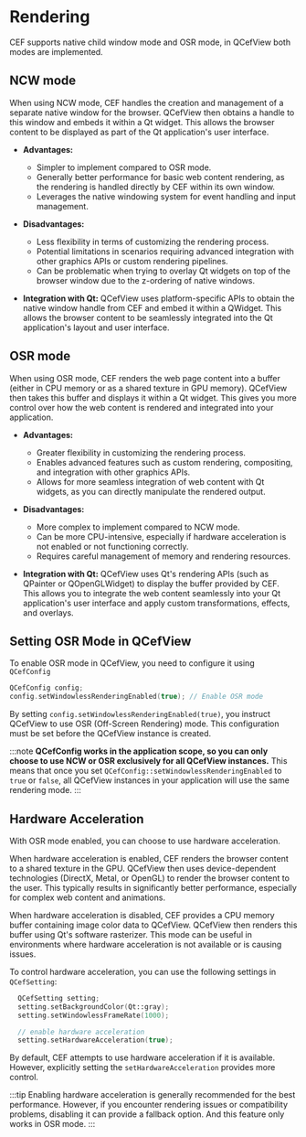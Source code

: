 # Rendering

CEF supports native child window mode and OSR mode, in QCefView both modes are implemented.

## NCW mode

When using NCW mode, CEF handles the creation and management of a separate native window for the browser. QCefView then obtains a handle to this window and embeds it within a Qt widget. This allows the browser content to be displayed as part of the Qt application's user interface.

-   **Advantages:**
    -   Simpler to implement compared to OSR mode.
    -   Generally better performance for basic web content rendering, as the rendering is handled directly by CEF within its own window.
    -   Leverages the native windowing system for event handling and input management.

-   **Disadvantages:**
    -   Less flexibility in terms of customizing the rendering process.
    -   Potential limitations in scenarios requiring advanced integration with other graphics APIs or custom rendering pipelines.
    -   Can be problematic when trying to overlay Qt widgets on top of the browser window due to the z-ordering of native windows.

-   **Integration with Qt:** QCefView uses platform-specific APIs to obtain the native window handle from CEF and embed it within a QWidget. This allows the browser content to be seamlessly integrated into the Qt application's layout and user interface.

## OSR mode

When using OSR mode, CEF renders the web page content into a buffer (either in CPU memory or as a shared texture in GPU memory). QCefView then takes this buffer and displays it within a Qt widget. This gives you more control over how the web content is rendered and integrated into your application.

-   **Advantages:**
    -   Greater flexibility in customizing the rendering process.
    -   Enables advanced features such as custom rendering, compositing, and integration with other graphics APIs.
    -   Allows for more seamless integration of web content with Qt widgets, as you can directly manipulate the rendered output.

-   **Disadvantages:**
    -   More complex to implement compared to NCW mode.
    -   Can be more CPU-intensive, especially if hardware acceleration is not enabled or not functioning correctly.
    -   Requires careful management of memory and rendering resources.

-   **Integration with Qt:** QCefView uses Qt's rendering APIs (such as QPainter or QOpenGLWidget) to display the buffer provided by CEF. This allows you to integrate the web content seamlessly into your Qt application's user interface and apply custom transformations, effects, and overlays.

## Setting OSR Mode in QCefView

To enable OSR mode in QCefView, you need to configure it using `QCefConfig`

```cpp
QCefConfig config;
config.setWindowlessRenderingEnabled(true); // Enable OSR mode
```

By setting `config.setWindowlessRenderingEnabled(true)`, you instruct QCefView to use OSR (Off-Screen Rendering) mode. This configuration must be set before the QCefView instance is created.

:::note
**QCefConfig works in the application scope, so you can only choose to use NCW or OSR exclusively for all QCefView instances.** This means that once you set `QCefConfig::setWindowlessRenderingEnabled` to `true` or `false`, all QCefView instances in your application will use the same rendering mode.
:::

## Hardware Acceleration

With OSR mode enabled, you can choose to use hardware acceleration.

When hardware acceleration is enabled, CEF renders the browser content to a shared texture in the GPU. QCefView then uses device-dependent technologies (DirectX, Metal, or OpenGL) to render the browser content to the user. This typically results in significantly better performance, especially for complex web content and animations.

When hardware acceleration is disabled, CEF provides a CPU memory buffer containing image color data to QCefView. QCefView then renders this buffer using Qt's software rasterizer. This mode can be useful in environments where hardware acceleration is not available or is causing issues.

To control hardware acceleration, you can use the following settings in `QCefSetting`:

```cpp
  QCefSetting setting;
  setting.setBackgroundColor(Qt::gray);
  setting.setWindowlessFrameRate(1000);

  // enable hardware acceleration
  setting.setHardwareAcceleration(true);
```

By default, CEF attempts to use hardware acceleration if it is available. However, explicitly setting the `setHardwareAcceleration` provides more control.

:::tip
Enabling hardware acceleration is generally recommended for the best performance. However, if you encounter rendering issues or compatibility problems, disabling it can provide a fallback option. And this feature only works in OSR mode.
:::